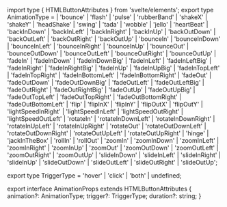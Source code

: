 import type { HTMLButtonAttributes } from 'svelte/elements';
export type AnimationType =
| 'bounce'
| 'flash'
| 'pulse'
| 'rubberBand'
| 'shakeX'
| 'shakeY'
| 'headShake'
| 'swing'
| 'tada'
| 'wobble'
| 'jello'
| 'heartBeat'
| 'backInDown'
| 'backInLeft'
| 'backInRight'
| 'backInUp'
| 'backOutDown'
| 'backOutLeft'
| 'backOutRight'
| 'backOutUp'
| 'bounceIn'
| 'bounceInDown'
| 'bounceInLeft'
| 'bounceInRight'
| 'bounceInUp'
| 'bounceOut'
| 'bounceOutDown'
| 'bounceOutLeft'
| 'bounceOutRight'
| 'bounceOutUp'
| 'fadeIn'
| 'fadeInDown'
| 'fadeInDownBig'
| 'fadeInLeft'
| 'fadeInLeftBig'
| 'fadeInRight'
| 'fadeInRightBig'
| 'fadeInUp'
| 'fadeInUpBig'
| 'fadeInTopLeft'
| 'fadeInTopRight'
| 'fadeInBottomLeft'
| 'fadeInBottomRight'
| 'fadeOut'
| 'fadeOutDown'
| 'fadeOutDownBig'
| 'fadeOutLeft'
| 'fadeOutLeftBig'
| 'fadeOutRight'
| 'fadeOutRightBig'
| 'fadeOutUp'
| 'fadeOutUpBig'
| 'fadeOutTopLeft'
| 'fadeOutTopRight'
| 'fadeOutBottomRight'
| 'fadeOutBottomLeft'
| 'flip'
| 'flipInX'
| 'flipInY'
| 'flipOutX'
| 'flipOutY'
| 'lightSpeedInRight'
| 'lightSpeedInLeft'
| 'lightSpeedOutRight'
| 'lightSpeedOutLeft'
| 'rotateIn'
| 'rotateInDownLeft'
| 'rotateInDownRight'
| 'rotateInUpLeft'
| 'rotateInUpRight'
| 'rotateOut'
| 'rotateOutDownLeft'
| 'rotateOutDownRight'
| 'rotateOutUpLeft'
| 'rotateOutUpRight'
| 'hinge'
| 'jackInTheBox'
| 'rollIn'
| 'rollOut'
| 'zoomIn'
| 'zoomInDown'
| 'zoomInLeft'
| 'zoomInRight'
| 'zoomInUp'
| 'zoomOut'
| 'zoomOutDown'
| 'zoomOutLeft'
| 'zoomOutRight'
| 'zoomOutUp'
| 'slideInDown'
| 'slideInLeft'
| 'slideInRight'
| 'slideInUp'
| 'slideOutDown'
| 'slideOutLeft'
| 'slideOutRight'
| 'slideOutUp';

export type TriggerType = 'hover' | 'click' | 'both' | undefined;

export interface AnimationProps extends HTMLButtonAttributes {
animation?: AnimationType;
trigger?: TriggerType;
duration?: string;
}
